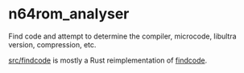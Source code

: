 # n64rom_analyser
Find code and attempt to determine the compiler, microcode, libultra version, compression, etc.

[src/findcode](src/findcode/) is mostly a Rust reimplementation of [findcode](https://github.com/decompals/findcode/).
